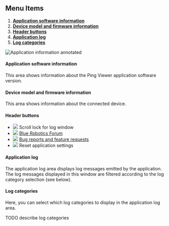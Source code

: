 ## Menu Items

1. [**Application software information**](#application-software-information)
2. [**Device model and firmware information**](#device-model-and-firmware-information)
3. [**Header buttons**](#header-buttons)
4. [**Application log**](#application-log)
5. [**Log categories**](#log-categories)

![Application information annotated](../images/viewer/annotated/application-information-annotated.png)

#### Application software information

This area shows information about the Ping Viewer application software version.

#### Device model and firmware information

This area shows information about the connected device.

#### Header buttons
- ![](../images/icons/lock.png) Scroll lock for log window
- ![](../images/icons/chat.png) [Blue Robotics Forum](https://discuss.bluerobotics.com)
- ![](../images/icons/report.png) [Bug reports and feature requests](https://github.com/bluerobotics/ping-viewer/issues)
- ![](../images/icons/settings.png) Reset application settings

#### Application log

The application log area displays log messages emitted by the application. The log messages displayed in this window are filtered according to the log category selection (see below).

#### Log categories

Here, you can select which log categories to display in the application log area.

TODO describe log categories
